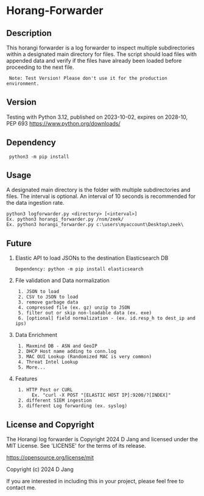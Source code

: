 # Horang-Forwarder

## Description

This horangi forwarder is a log forwarder to inspect multiple subdirectories within a designated main directory for files. The script should load files with appended data and verify if the files have already been loaded before proceeding to the next file.

     Note: Test Version! Please don't use it for the production environment.

## Version

Testing with Python 3.12, published on 2023-10-02, expires on 2028-10, PEP 693
     https://www.python.org/downloads/

## Dependency

     python3 -m pip install

## Usage

A designated main directory is the folder with multiple subdirectories and files.
The interval is optional. An interval of 10 seconds is recommended for the data ingestion rate.

    python3 logforwarder.py <directory> [<interval>]
    Ex. python3 horangi_forwarder.py /nsm/zeek/
    Ex. python3 horangi_forwarder.py c:\users\myaccount\Desktop\zeek\

## Future

1. Elastic API to load JSONs to the destination Elasticsearch DB

       Dependency: python -m pip install elasticsearch
2. File validation and Data normalization

        1. JSON to load
        2. CSV to JSON to load
        3. remove garbage data
        4. compressed file (ex. gz) unzip to JSON
        5. filter out or skip non-loadable data (ex. exe)
        6. [optional] field normalization - (ex. id.resp_h to dest_ip and ips)

4. Data Enrichment

        1. Maxmind DB - ASN and GeoIP
        2. DHCP Host name adding to conn.log
        3. MAC OUI Lookup (Randomized MAC is very common)
        4. Threat Intel Lookup
        5. More...

6. Features

        1. HTTP Post or CURL
             Ex. "curl -X POST "[ELASTIC HOST IP]:9200/?[INDEX]" 
        2. different SIEM ingestion
        3. different Log forwarding (ex. syslog)

## License and Copyright

The Horangi log forwarder is Copyright 2024 D Jang and licensed under the MIT License. See 'LICENSE' for the terms of its release.

https://opensource.org/license/mit

Copyright (c) 2024 D Jang

If you are interested in including this in your project, please feel free to contact me.
